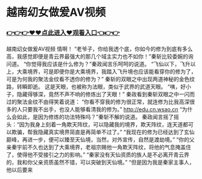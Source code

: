 # 越南㓜女做爰AⅤ视频

### <a href="https://https://github.com/lourv/hair/issues/1">👉👉👉♥♥点此进入♥观看入口👈👉👉</a>

越南㓜女做爰AⅤ视频
情啊！
    “老爷子，你给我透个底，你如今的修为到底有多么高，我感觉即便是青云界最强大的那几个域主实力也不如你！”秦斩比较委婉的询问道。
    “你觉得我应该是什么修为？”秦政闻言乐呵呵的说道。
    “飞仙以下，飞升以上，大乘境界，可是即便你是大乘境界，我踏入飞升境也应该能看穿你的修为了，可是为何我的聚法金纹看不透你的修为？”
    秦斩的双眼之中出现两道神秘的金色纹路，转瞬即逝。
    这是天眼，也被称为法眼，类似于武界的武道天眼。
    “咦，好小子，隐藏得够深，竟然不声不响的修炼出了天眼！”
    秦政看到秦斩双眼之中一闪而过的聚法金纹不由得笑着说道：
    “你看不穿我的修为很正常，就连修为比我高深很多的人只要我不出手，也没人能够看清我的修为。”
    http://edu.cn.wsao.cn
    “为什么会如此，是因为修炼的功法特殊吗？”秦斩不解的说道。
    秦政闻言摇了摇头：“因为我身上刻着一角欺天阵纹，可以隐藏我的境界，欺天阵纹，连天道都可以欺骗，帮我隐藏真实境界简直是再简单不过了。”
    “我现在的修为已经达到了玄仙巅峰，再进一步，便可以臻至天仙境，当然，对外宣传，自然是渡劫境。”
    “你的父亲秦宇前不久也达到了大乘境界，老祖宗赐他一角欺天阵纹，将他的气息掩盖住了，使得他不受接引之力的影响。”
    “秦家没有天仙资质的族人是不必离开青云界的，我和你父亲资质虽然不错，可以突破到天仙境。”
    “但是因为我是秦家主事人，他以后要来
